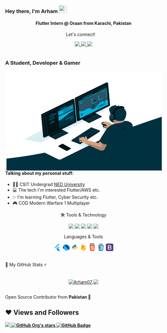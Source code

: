 ### Hey there, I'm  Arham <img src="https://media.giphy.com/media/hvRJCLFzcasrR4ia7z/giphy.gif" height="25px" width="25px">

<div align="center">

<!-- Tagline -->
<h4 align="center">Flutter Intern @ Oraan from Karachi, Pakistan</h3>     

<p align="center">Let's connect! <img src="https://media.giphy.com/media/jOz35yxbuhvVQDKrce/giphy.gif" height="15px" width="15px"></p>

<a href="https://www.instagram.com/_arham.javed/">
    <img src="https://img.shields.io/badge/Instagram-E4405F?style=for-the-badge&logo=instagram&logoColor=white" />
</a>

<a href="https://www.linkedin.com/in/arham-javed-9b4107216/">
    <img src="https://img.shields.io/badge/linkedin-%230077B5.svg?&style=for-the-badge&logo=linkedin&logoColor=white" />
</a>

<a href="https://www.facebook.com/ArhamJaved26">
    <img src="https://img.shields.io/badge/Facebook-1877F2?style=for-the-badge&logo=facebook&logoColor=white" />
</a>

</div>

<br>

### A Student, Developer & Gamer

<img align="right" alt="GIF" src="code.gif" width="500" height="320" />

#### Talking about my personal stuff:

- 🙋‍♂️ CSIT Undergrad [NED University][dsccui]
- 💻 The tech I'm interested Flutter/AWS etc.
- ✨ I'm learning Flutter, Cyber Security etc.
- 🎮 COD Modern Warfare 1 Multiplayer 

<div align="center">
<p align="center">🛠 Tools & Technology</p>

<img src="https://img.shields.io/badge/Flutter-02569B?style=for-the-badge&logo=flutter&logoColor=white" />
<img src="https://img.shields.io/badge/Dart-0175C2?style=for-the-badge&logo=dart&logoColor=white" />
<img src="https://img.shields.io/badge/firebase-ffca28?style=for-the-badge&logo=firebase&logoColor=black" />
<img src="https://img.shields.io/badge/Python-FFD43B?style=for-the-badge&logo=python&logoColor=darkgreen" />
<img src="https://img.shields.io/badge/Git-F05032?style=for-the-badge&logo=git&logoColor=white" />

</div>

<div align="center">
<p align="center">Languages & Tools</p>

<code><img width=24px src="https://raw.githubusercontent.com/github/explore/80688e429a7d4ef2fca1e82350fe8e3517d3494d/topics/flutter/flutter.png"></code>
<code><img width=24px src="https://raw.githubusercontent.com/github/explore/80688e429a7d4ef2fca1e82350fe8e3517d3494d/topics/dart/dart.png"></code>
<code><img width=24px src="https://raw.githubusercontent.com/github/explore/80688e429a7d4ef2fca1e82350fe8e3517d3494d/topics/python/python.png"></code>
<code><img width=24px src="https://raw.githubusercontent.com/github/explore/80688e429a7d4ef2fca1e82350fe8e3517d3494d/topics/firebase/firebase.png"></code>
<code><img width=24px src="https://raw.githubusercontent.com/github/explore/80688e429a7d4ef2fca1e82350fe8e3517d3494d/topics/html/html.png"></code>
<code><img width=24px src="https://raw.githubusercontent.com/github/explore/80688e429a7d4ef2fca1e82350fe8e3517d3494d/topics/css/css.png"></code>
<code><img width=24px src="https://raw.githubusercontent.com/github/explore/80688e429a7d4ef2fca1e82350fe8e3517d3494d/topics/bootstrap/bootstrap.png"></code>
<br>
<!--   <img align="left" src="https://github-readme-stats.vercel.app/api/top-langs/?username=Arham07&theme=dark&layout=compact&langs_count=20&hide_title=true"/>       -->
</div>

<br>

<summary>📝 My GitHub Stats ⚡</summary>
<br>

<p align=center>
  <div align=center>
    <a href="https://github.com/Arham07/github-readme-streak-stats" title="Go to Source">
      <img align="center" width="45%" src="https://github-readme-streak-stats.herokuapp.com/?user=Arham07&theme=react&border=61dafb&hide_border=true" alt="Arham07" />
    </a>
    <a href="https://github.com/Arham07/github-readme-stats" title="Go to Source">
      <img align="center" width="45%" src="https://github-readme-stats.vercel.app/api?username=Arham07&show_icons=true&theme=react&border_color=61dafb&hide_border=true" />
    </a>
  </div>
</p>

<br/>
Open Source Contributor from <b>Pakistan<b> 💚 

## ❤ Views and Followers

<a href="https://github.com/Meghna-DAS/github-profile-views-counter">
    <img src="https://komarev.com/ghpvc/?username=Arham07">
</a>
<a href="https://github.com/Arham07?tab=followers"> <img alt="GitHub Org's stars" src="https://img.shields.io/github/stars/Arham07?style=social"> <img src="https://img.shields.io/github/followers/Arham07?label=Followers&style=social" alt="GitHub Badge"></a>


[dsccui]: https://www.neduet.edu.pk/
<!-- [profile]: https://mhmz.dev -->
